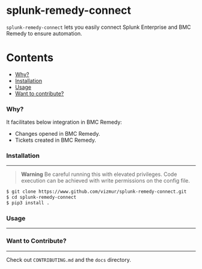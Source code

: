 # splunk-remedy-connect
`splunk-remedy-connect` lets you easily connect Splunk Enterprise and BMC Remedy to ensure automation.

Contents
========

 * [Why?](#why)
 * [Installation](#installation)
 * [Usage](#usage)
 * [Want to contribute?](#want-to-contribute)

### Why?

It facilitates below integration in BMC Remedy:

+ Changes opened in BMC Remedy.
+ Tickets created in BMC Remedy.


### Installation
---

> **Warning**
> Be careful running this with elevated privileges. Code execution can be achieved with write permissions on the config file.

```bash
$ git clone https://www.github.com/vizmur/splunk-remedy-connect.git
$ cd splunk-remedy-connect
$ pip3 install .
```

### Usage
---


### Want to Contribute?
---

Check out `CONTRIBUTING.md` and the `docs` directory.

